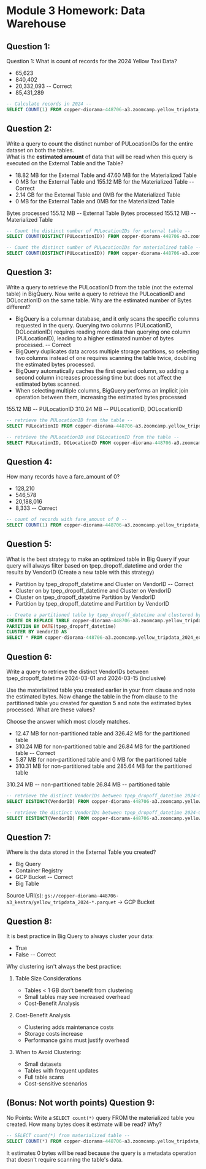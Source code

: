 # Module 3 Homework: Data Warehouse

## Question 1:
Question 1: What is count of records for the 2024 Yellow Taxi Data?
- 65,623
- 840,402
- 20,332,093 -- Correct
- 85,431,289

```sql
-- Calculate records in 2024 --
SELECT COUNT(1) FROM copper-diorama-448706-a3.zoomcamp.yellow_tripdata_2024_non_partitoned;
```

## Question 2:
Write a query to count the distinct number of PULocationIDs for the entire dataset on both the tables.</br> 
What is the **estimated amount** of data that will be read when this query is executed on the External Table and the Table?

- 18.82 MB for the External Table and 47.60 MB for the Materialized Table
- 0 MB for the External Table and 155.12 MB for the Materialized Table -- Correct
- 2.14 GB for the External Table and 0MB for the Materialized Table
- 0 MB for the External Table and 0MB for the Materialized Table

Bytes processed 155.12 MB -- External Table
Bytes processed 155.12 MB  -- Materialized Table

```sql
-- Count the distinct number of PULocationIDs for external table --
SELECT COUNT(DISTINCT(PULocationID)) FROM copper-diorama-448706-a3.zoomcamp.yellow_tripdata_2024_external;

-- Count the distinct number of PULocationIDs for materialized table --
SELECT COUNT(DISTINCT(PULocationID)) FROM copper-diorama-448706-a3.zoomcamp.yellow_tripdata_2024_non_partitoned;
```

## Question 3:
Write a query to retrieve the PULocationID from the table (not the external table) in BigQuery. Now write a query to retrieve the PULocationID and DOLocationID on the same table. Why are the estimated number of Bytes different?
- BigQuery is a columnar database, and it only scans the specific columns requested in the query. Querying two columns (PULocationID, DOLocationID) requires reading more data than querying one column (PULocationID), leading to a higher estimated number of bytes processed. -- Correct
- BigQuery duplicates data across multiple storage partitions, so selecting two columns instead of one requires scanning the table twice, doubling the estimated bytes processed.
- BigQuery automatically caches the first queried column, so adding a second column increases processing time but does not affect the estimated bytes scanned.
- When selecting multiple columns, BigQuery performs an implicit join operation between them, increasing the estimated bytes processed

155.12 MB -- PULocationID
310.24 MB -- PULocationID, DOLocationID

```sql
-- retrieve the PULocationID from the table --
SELECT PULocationID FROM copper-diorama-448706-a3.zoomcamp.yellow_tripdata_2024_non_partitoned;

-- retrieve the PULocationID and DOLocationID from the table --
SELECT PULocationID, DOLocationID FROM copper-diorama-448706-a3.zoomcamp.yellow_tripdata_2024_non_partitoned;
```

## Question 4:
How many records have a fare_amount of 0?
- 128,210
- 546,578
- 20,188,016
- 8,333 -- Correct

```sql
-- count of records with fare_amount of 0 --
SELECT COUNT(1) FROM copper-diorama-448706-a3.zoomcamp.yellow_tripdata_2024_non_partitoned WHERE fare_amount = 0;
```

## Question 5:
What is the best strategy to make an optimized table in Big Query if your query will always filter based on tpep_dropoff_datetime and order the results by VendorID (Create a new table with this strategy)
- Partition by tpep_dropoff_datetime and Cluster on VendorID -- Correct
- Cluster on by tpep_dropoff_datetime and Cluster on VendorID
- Cluster on tpep_dropoff_datetime Partition by VendorID
- Partition by tpep_dropoff_datetime and Partition by VendorID

```sql
-- Create a partitioned table by tpep_dropoff_datetime and clustered by VendorID from external table --
CREATE OR REPLACE TABLE copper-diorama-448706-a3.zoomcamp.yellow_tripdata_2024_partitoned
PARTITION BY DATE(tpep_dropoff_datetime)
CLUSTER BY VendorID AS
SELECT * FROM copper-diorama-448706-a3.zoomcamp.yellow_tripdata_2024_external;
```


## Question 6:
Write a query to retrieve the distinct VendorIDs between tpep_dropoff_datetime
2024-03-01 and 2024-03-15 (inclusive)</br>

Use the materialized table you created earlier in your from clause and note the estimated bytes. Now change the table in the from clause to the partitioned table you created for question 5 and note the estimated bytes processed. What are these values? </br>

Choose the answer which most closely matches.</br> 

- 12.47 MB for non-partitioned table and 326.42 MB for the partitioned table
- 310.24 MB for non-partitioned table and 26.84 MB for the partitioned table -- Correct
- 5.87 MB for non-partitioned table and 0 MB for the partitioned table
- 310.31 MB for non-partitioned table and 285.64 MB for the partitioned table

310.24 MB -- non-partitioned table
26.84 MB -- partitioned table

```sql
-- retrieve the distinct VendorIDs between tpep_dropoff_datetime 2024-03-01 and 2024-03-15 (inclusive) for materialized table --
SELECT DISTINCT(VendorID) FROM copper-diorama-448706-a3.zoomcamp.yellow_tripdata_2024_non_partitoned WHERE tpep_dropoff_datetime > '2024-03-01' AND tpep_dropoff_datetime <= '2024-03-15';

-- retrieve the distinct VendorIDs between tpep_dropoff_datetime 2024-03-01 and 2024-03-15 (inclusive) for partitioned table --
SELECT DISTINCT(VendorID) FROM copper-diorama-448706-a3.zoomcamp.yellow_tripdata_2024_partitoned WHERE tpep_dropoff_datetime > '2024-03-01' AND tpep_dropoff_datetime <= '2024-03-15';
```

## Question 7: 
Where is the data stored in the External Table you created?

- Big Query
- Container Registry
- GCP Bucket -- Correct
- Big Table

Source URI(s): `gs://copper-diorama-448706-a3_kestra/yellow_tripdata_2024-*.parquet` -> GCP Bucket

## Question 8:
It is best practice in Big Query to always cluster your data:
- True
- False -- Correct

Why clustering isn't always the best practice:
1. Table Size Considerations
   - Tables < 1 GB don't benefit from clustering
   - Small tables may see increased overhead
   - Cost-Benefit Analysis

2. Cost-Benefit Analysis
   - Clustering adds maintenance costs
   - Storage costs increase
   - Performance gains must justify overhead
  
3. When to Avoid Clustering:
   - Small datasets
   - Tables with frequent updates
   - Full table scans
   - Cost-sensitive scenarios


## (Bonus: Not worth points) Question 9:
No Points: Write a `SELECT count(*)` query FROM the materialized table you created. How many bytes does it estimate will be read? Why?

```sql
-- SELECT count(*) from materialized table --
SELECT COUNT(*) FROM copper-diorama-448706-a3.zoomcamp.yellow_tripdata_2024_non_partitoned;
```

It estimates 0 bytes will be read because the query is a metadata operation that doesn't require scanning the table's data.
